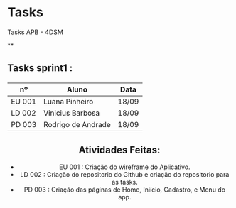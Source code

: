 # Tasks
Tasks APB - 4DSM


**<h2>
Tasks sprint1 :
</h2>
  <div align="center">
   
| nº     | Aluno            | Data     |
|--------|------------------|----------|
| EU 001 |  Luana Pinheiro  | 18/09    |
| LD 002 |  Vinicius Barbosa| 18/09    |
| PD 003 |  Rodrigo de Andrade | 18/09 |

<h2>
  Atividades Feitas:
</h2>

- EU 001 : Criação do wireframe do Aplicativo.
- LD 002 : Criação do repositorio do Github e criação do repositorio para as tasks.
- PD 003 : Criação das páginas de Home, Iniício, Cadastro, e Menu do app.
